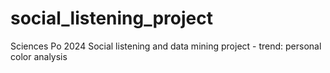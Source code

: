 # social_listening_project
Sciences Po 2024 Social listening and data mining project - trend: personal color analysis
